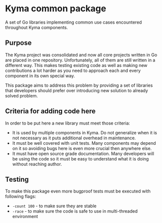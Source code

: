 # Kyma common package

A set of Go libraries implementing common use cases encountered throughout Kyma components.

## Purpose

The Kyma project was consolidated and now all core projects written in Go are placed in one repository. Unfortunately, all of them are still written in a different way. This makes testing existing code as well as making new contributions a lot harder as you need to approach each and every component in its own special way.

This package aims to address this problem by providing a set of libraries that developers should prefer over introducing new solution to already solved problem.

## Criteria for adding code here

In order to be put here a new library must meet those criteria:

- It is used by multiple components in Kyma. Do not generalize when it is not necessary as it puts additional overhead in maintenance.
- It must be well covered with unit tests. Many components may depend on it so avoiding bugs here is even more crucial then anywhere else.
- It must have open source grade documentation. Many developers will be using the code so it must be easy to understand what it is doing without reaching author.

## Testing

To make this package even more bugproof tests must be executed with following flags:
- `-count 100` - to make sure they are stable
- `-race` - to make sure the code is safe to use in multi-threaded environment